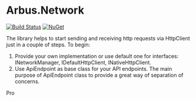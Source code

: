 # Arbus.Network 
[![Build Status](https://dev.azure.com/arbus/Arbus.Network/_apis/build/status/Arbus.Network?branchName=refs%2Fpull%2F1%2Fmerge)](https://dev.azure.com/arbus/Arbus.Network/_build/latest?definitionId=40&branchName=refs%2Fpull%2F1%2Fmerge)
[![NuGet](https://img.shields.io/nuget/v/MvvmCross.svg)](https://www.nuget.org/packages/Arbus.Network/)

The library helps to start sending and receiving http requests via HttpClient just in a couple of steps. 
To begin:
1. Provide your own implementation or use default one for interfaces: INetworkManager, IDefaultHttpClient, INativeHttpClient.
2. Use ApiEndpoint as base class for your API endpoints. The main purpose of ApiEndpoint class to provide a great way of separation of concerns.

Pro
